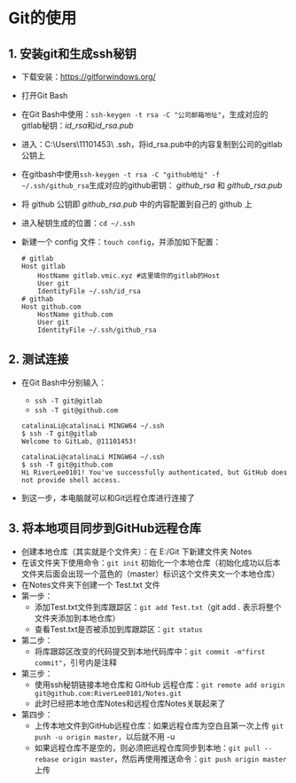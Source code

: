 # Git的使用

## 1. 安装git和生成ssh秘钥

- 下载安装：<https://gitforwindows.org/>

- 打开Git Bash

- 在Git Bash中使用：`ssh-keygen -t rsa -C "公司邮箱地址"`，生成对应的gitlab秘钥：*id_rsa*和*id_rsa.pub*

- 进入：C:\Users\11101453\ .ssh，将id_rsa.pub中的内容复制到公司的gitlab公钥上

- 在gitbash中使用`ssh-keygen -t rsa -C "github地址" -f ~/.ssh/github_rsa`生成对应的github密钥： *github_rsa* 和 *github_rsa.pub*

- 将 github 公钥即 *github_rsa.pub* 中的内容配置到自己的 github 上

- 进入秘钥生成的位置：`cd ~/.ssh`

- 新建一个 config 文件：`touch config`，并添加如下配置：

  ```config
  # gitlab
  Host gitlab
      HostName gitlab.vmic.xyz #这里填你的gitlab的Host
      User git
      IdentityFile ~/.ssh/id_rsa
  # githab
  Host github.com
      HostName github.com
      User git
      IdentityFile ~/.ssh/github_rsa
  ```



## 2. 测试连接

- 在Git Bash中分别输入：

  - `ssh -T git@gitlab`
  - `ssh -T git@github.com`

  ```
  catalinaLi@catalinaLi MINGW64 ~/.ssh
  $ ssh -T git@gitlab
  Welcome to GitLab, @11101453!
  
  catalinaLi@catalinaLi MINGW64 ~/.ssh
  $ ssh -T git@github.com
  Hi RiverLee0101! You've successfully authenticated, but GitHub does not provide shell access.
  ```

- 到这一步，本电脑就可以和Git远程仓库进行连接了



## 3. 将本地项目同步到GitHub远程仓库

- 创建本地仓库（其实就是个文件夹）：在 E:/Git 下新建文件夹 Notes
- 在该文件夹下使用命令：`git init` 初始化一个本地仓库（初始化成功以后本文件夹后面会出现一个蓝色的（master）标识这个文件夹文一个本地仓库）
- 在Notes文件夹下创建一个 Test.txt 文件
- 第一步：
  - 添加Test.txt文件到库跟踪区：`git add Test.txt`（git add . 表示将整个文件夹添加到本地仓库）
  - 查看Test.txt是否被添加到库跟踪区：`git status`
- 第二步：
  - 将库跟踪区改变的代码提交到本地代码库中：`git commit -m"first commit"`，引号内是注释
- 第三步：
  - 使用ssh秘钥链接本地仓库和 GitHub 远程仓库：`git remote add origin  git@github.com:RiverLee0101/Notes.git`
  - 此时已经把本地仓库Notes和远程仓库Notes关联起来了
- 第四步：
  - 上传本地文件到GitHub远程仓库：如果远程仓库为空白且第一次上传 `git push -u origin master`，以后就不用 -u
  - 如果远程仓库不是空的，则必须把远程仓库同步到本地：`git pull --rebase origin master`，然后再使用推送命令：`git push origin master` 上传